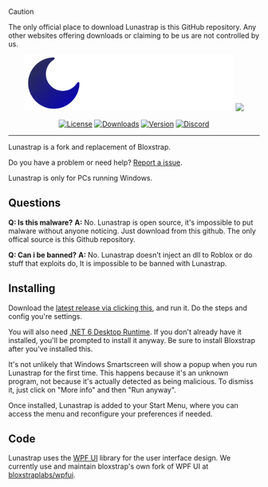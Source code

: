 > [!CAUTION]
> The only official place to download Lunastrap is this GitHub repository. Any other websites offering downloads or claiming to be us are not controlled by us.

<p align="center">
    <img src="https://github.com/lunastraplabs/lunastrap/raw/main/Images/Bloxstrap-full-dark.png#gh-dark-mode-only" width="420">
    <img src="https://github.com/lunastraplabs/lunastrap/raw/main/Images/Bloxstrap-full-light.png#gh-light-mode-only" width="420">
</p>

<div align="center">

[![License][shield-repo-license]][repo-license]
[![Downloads][shield-repo-releases]][repo-releases]
[![Version][shield-repo-latest]][repo-latest]
[![Discord][shield-discord-server]][discord-invite]

</div>

----

Lunastrap is a fork and replacement of Bloxstrap.

Do you have a problem or need help? [Report a issue](https://github.com/lunastraplabs/lunastrap/issues).

Lunastrap is only for PCs running Windows.

## Questions

**Q: Is this malware?**
**A:** No. Lunastrap is open source, it's impossible to put malware without anyone noticing. Just download from this github. The only offical source is this Github repository.

**Q: Can i be banned?**
**A:** No. Lunastrap doesn't inject an dll to Roblox or do stuff that exploits do, It is impossible to be banned with Lunastrap.

## Installing

Download the [latest release via clicking this](https://github.com/lunastraplabs/lunastrap/releases/latest), and run it. Do the steps and config you're settings.

You will also need [.NET 6 Desktop Runtime](https://aka.ms/dotnet-core-applaunch?missing_runtime=true&arch=x64&rid=win11-x64&apphost_version=6.0.16&gui=true). If you don't already have it installed, you'll be prompted to install it anyway. Be sure to install Bloxstrap after you've installed this.

It's not unlikely that Windows Smartscreen will show a popup when you run Lunastrap for the first time. This happens because it's an unknown program, not because it's actually detected as being malicious. To dismiss it, just click on "More info" and then "Run anyway".

Once installed, Lunastrap is added to your Start Menu, where you can access the menu and reconfigure your preferences if needed.

## Code

Lunastrap uses the [WPF UI](https://github.com/lepoco/wpfui) library for the user interface design. We currently use and maintain bloxstrap's own fork of WPF UI at [bloxstraplabs/wpfui](https://github.com/bloxstraplabs/wpfui).


[shield-repo-license]:  https://img.shields.io/github/license/lunastraplabs/lunastrap
[shield-repo-releases]: https://img.shields.io/github/downloads/bloxstraplabs/bloxstrap/latest/total?color=100da1
[shield-repo-latest]:   https://img.shields.io/github/v/release/bloxstraplabs/bloxstrap?color=100da1

[shield-discord-server]: https://img.shields.io/discord/1346760094578249728?logo=discord&logoColor=white&label=discord&color=4d3dff

[repo-license]:  https://github.com/lunastraplabs/lunastrap/blob/main/LICENSE
[repo-actions]:  https://github.com/lunastraplabs/lunastrap/actions
[repo-releases]: https://github.com/lunastraplabs/lunastrap/releases
[repo-latest]:   https://github.com/lunastraplabs/lunastrap/releases/latest

[discord-invite]:  https://discord.gg/sGqUH7RV2J
